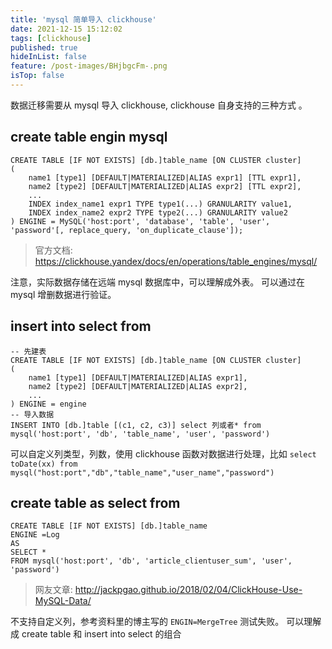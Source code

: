 ```yaml
---
title: 'mysql 简单导入 clickhouse'
date: 2021-12-15 15:12:02
tags: [clickhouse]
published: true
hideInList: false
feature: /post-images/BHjbgcFm-.png
isTop: false
---
```

数据迁移需要从 mysql 导入 clickhouse, clickhouse 自身支持的三种方式 。

## create table engin mysql

```
CREATE TABLE [IF NOT EXISTS] [db.]table_name [ON CLUSTER cluster]
(
    name1 [type1] [DEFAULT|MATERIALIZED|ALIAS expr1] [TTL expr1],
    name2 [type2] [DEFAULT|MATERIALIZED|ALIAS expr2] [TTL expr2],
    ...
    INDEX index_name1 expr1 TYPE type1(...) GRANULARITY value1,
    INDEX index_name2 expr2 TYPE type2(...) GRANULARITY value2
) ENGINE = MySQL('host:port', 'database', 'table', 'user', 'password'[, replace_query, 'on_duplicate_clause']);
```

> 官方文档: https://clickhouse.yandex/docs/en/operations/table_engines/mysql/

注意，实际数据存储在远端 mysql 数据库中，可以理解成外表。
可以通过在 mysql 增删数据进行验证。

## insert into select from

```
-- 先建表
CREATE TABLE [IF NOT EXISTS] [db.]table_name [ON CLUSTER cluster]
(
    name1 [type1] [DEFAULT|MATERIALIZED|ALIAS expr1],
    name2 [type2] [DEFAULT|MATERIALIZED|ALIAS expr2],
    ...
) ENGINE = engine
-- 导入数据
INSERT INTO [db.]table [(c1, c2, c3)] select 列或者* from mysql('host:port', 'db', 'table_name', 'user', 'password')
```

可以自定义列类型，列数，使用 clickhouse 函数对数据进行处理，比如 `select toDate(xx) from mysql("host:port","db","table_name","user_name","password")`

## create table as select from

```
CREATE TABLE [IF NOT EXISTS] [db.]table_name
ENGINE =Log
AS
SELECT *
FROM mysql('host:port', 'db', 'article_clientuser_sum', 'user', 'password')
```

> 网友文章: http://jackpgao.github.io/2018/02/04/ClickHouse-Use-MySQL-Data/

不支持自定义列，参考资料里的博主写的 `ENGIN=MergeTree` 测试失败。
可以理解成 create table 和 insert into select 的组合